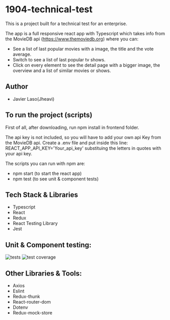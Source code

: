 # 1904-technical-test

This is a project built for a technical test for an enterprise.

The app is a full responsive react app with Typescript which takes info from the MovieDB api (https://www.themoviedb.org) where you can:

- See a list of last popular movies with a image, the title and the vote average.
- Switch to see a list of last popular tv shows.
- Click on every element to see the detail page with a bigger image, the overview and a list of similar movies or shows.

## Author

- Javier Laso(Jheavi)

## To run the project (scripts)

First of all, after downloading, run npm install in frontend folder.

The api key is not included, so you will have to add your own api Key from the MovieDB api. Create a .env file and put inside this line: REACT_APP_API_KEY='Your_api_key' substituing the letters in quotes with your api key.

The scripts you can run with npm are:

- npm start (to start the react app)
- npm test (to see unit & component tests)

## Tech Stack & Libraries

- Typescript
- React
- Redux
- React Testing Library
- Jest

## Unit & Component testing:

![tests](/images/tests.jpg)
![test coverage](/images/coverage.jpg)

## Other Libraries & Tools:

- Axios
- Eslint
- Redux-thunk
- React-router-dom
- Dotenv
- Redux-mock-store
